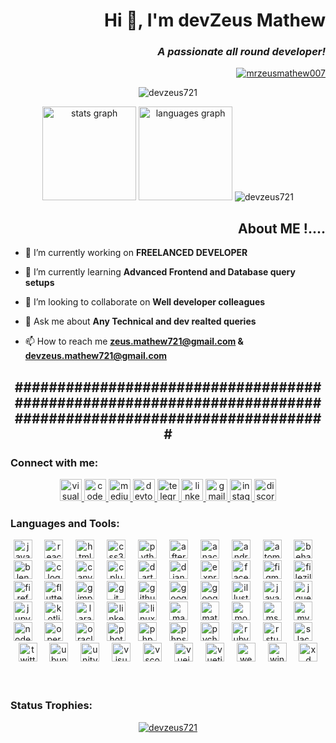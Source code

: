 <h1 align="right">Hi 👋, I'm devZeus Mathew</h1>
<h3 align="right"><b><i>A passionate all round developer!</i></b></h3>
<p align="right"> <a href="https://twitter.com/mrzeusmathew007" target="blank"><img src="https://img.shields.io/twitter/follow/mrzeusmathew007?logo=twitter&style=for-the-badge" alt="mrzeusmathew007" /></a> </p>
<p align="center"> <img src="https://komarev.com/ghpvc/?username=devzeus721&label=Profile%20views&color=00b5b5&style=plastic" alt="devzeus721" /> </p>
<div align="center";margin-bottom="10px">
      <img src="https://github-readme-stats-sigma-five.vercel.app/api?username=devzeus721&hide_title=false&hide_rank=false&show_icons=true&include_all_commits=true&count_private=true&disable_animations=false&theme=onedark&title_color=faff39&text_color=00ffff&bg_color=000033&locale=en&hide_border=false" height="150" alt="stats graph"  />
  <img src="https://github-readme-stats-sigma-five.vercel.app/api/top-langs?username=devzeus721&locale=en&hide_title=false&layout=compact&card_width=320&langs_count=5&theme=onedark&bg_color=000033&text_color=00ffff"&hide_border=false" height="150" alt="languages graph"  />
<img src="https://github-readme-streak-stats.herokuapp.com/?user=devzeus721&color=000033&theme=onedark" alt="devzeus721" /></div>

<h2 align="right"><b>About ME !....</b></h2>

- 🔭 I’m currently working on **FREELANCED DEVELOPER**

- 🌱 I’m currently learning **Advanced Frontend and Database query setups**

- 👯 I’m looking to collaborate on **Well developer colleagues**

- 💬 Ask me about **Any Technical and dev realted queries**

- 📫 How to reach me **zeus.mathew721@gmail.com & devzeus.mathew721@gmail.com**

<h2 align="center"><b>#############################################################################################################</b></h2>

<h3 align="left">Connect with me:</h3>
<div align="center">
  <a href="https://app.vsaex.visualstudio.com/go/profile" target="_blank">
    <img src="https://img.shields.io/static/v1?message=Visual Studio &logo=visualstudio&label=&color=blue&logoColor=black&labelColor=blue&style=for-the-badge" height="35" alt="visualstudio logo"  />
  </a>
  <a href="https://codepen.io/devZeus721" target="_blank">
    <img src="https://img.shields.io/static/v1?message=Codepen&logo=codepen&label=&color=000000&logoColor=cyan&labelColor=black&style=for-the-badge" height="35" alt="codepen logo"  />
  </a>
  <a href="https://medium.com/@devzeus.mathew721" target="_blank">
    <img src="https://img.shields.io/static/v1?message=Medium&logo=medium&label=&color=12100E&logoColor=cyan&labelColor=&style=for-the-badge" height="35" alt="medium logo"  />
  </a>
  <a href="https://dev.to/devzeus721" target="_blank">
    <img src="https://img.shields.io/static/v1?message=dev.to&logo=dev.to&label=&color=0A0A0A&logoColor=cyan&labelColor=&style=for-the-badge" height="35" alt="devto logo"  />
  </a>
   <a href="https://web.telegram.org/k/#@ZeusLegendry007" target="_blank">
    <img src="https://img.shields.io/static/v1?message=Telegram&logo=telegram&label=&color=000000&logoColor=cyan&labelColor=black&style=for-the-badge" height="35" alt="telegram logo"  />
  </a>
  <a href="https://www.linkedin.com/in/iammrzeusmathewk" target="_blank">
    <img src="https://img.shields.io/static/v1?message=LinkedIn&logo=linkedin&label=&color=blue&logoColor=black&labelColor=blue&style=for-the-badge" height="35" alt="linkedin logo"  />
  </a>
  <a href="devzeus.mathew721@gmail.com" target="_blank">
    <img src="https://img.shields.io/static/v1?message=Gmail&logo=gmail&label=&color=D14836&logoColor=black&labelColor=&style=for-the-badge" height="35" alt="gmail logo"  />
  </a>
  <a href="https://www.instagram.com/_mrzeus.mathew007" target="_blank">
    <img src="https://img.shields.io/static/v1?message=Instagram&logo=instagram&label=&color=pink&logoColor=black&labelColor=pink&style=for-the-badge" height="35" alt="instagram logo"  />
  </a>
  <a href="_mr.zeusmathewk721" target="_blank">
    <img src="https://img.shields.io/static/v1?message=Discord&logo=discord&label=&color=7289DA&logoColor=black&labelColor=&style=for-the-badge" height="35" alt="discord logo"  />
  </a>
 
</div>

<h3 align="left"><b>Languages and Tools:</b></h3>
<div align="center";
      margin-bottom="10px">
  <img src="https://cdn.jsdelivr.net/gh/devicons/devicon/icons/javascript/javascript-original.svg" height="30" alt="javascript logo"  />
  <img width="12" />
  <img src="https://cdn.jsdelivr.net/gh/devicons/devicon/icons/react/react-original.svg" height="30" alt="react logo"  />
  <img width="12" />
  <img src="https://cdn.jsdelivr.net/gh/devicons/devicon/icons/html5/html5-original.svg" height="30" alt="html5 logo"  />
  <img width="12" />
  <img src="https://cdn.jsdelivr.net/gh/devicons/devicon/icons/css3/css3-original.svg" height="30" alt="css3 logo"  />
  <img width="12" />
  <img src="https://cdn.jsdelivr.net/gh/devicons/devicon/icons/python/python-original.svg" height="30" alt="python logo"  />
  <img width="12" />
  <img src="https://cdn.jsdelivr.net/gh/devicons/devicon/icons/aftereffects/aftereffects-original.svg" height="30" alt="aftereffects logo"  />
  <img width="12" />
  <img src="https://cdn.jsdelivr.net/gh/devicons/devicon/icons/anaconda/anaconda-original.svg" height="30" alt="anaconda logo"  />
  <img width="12" />
  <img src="https://cdn.jsdelivr.net/gh/devicons/devicon/icons/androidstudio/androidstudio-original.svg" height="30" alt="androidstudio logo"  />
  <img width="12" />
  <img src="https://cdn.jsdelivr.net/gh/devicons/devicon/icons/atom/atom-original.svg" height="30" alt="atom logo"  />
  <img width="12" />
  <img src="https://cdn.jsdelivr.net/gh/devicons/devicon/icons/behance/behance-original.svg" height="30" alt="behance logo"  />
  <img width="12" />
  <img src="https://cdn.jsdelivr.net/gh/devicons/devicon/icons/blender/blender-original.svg" height="30" alt="blender logo"  />
  <img width="12" />
  <img src="https://cdn.jsdelivr.net/gh/devicons/devicon/icons/c/c-original.svg" height="30" alt="c logo"  />
  <img width="12" />
  <img src="https://cdn.jsdelivr.net/gh/devicons/devicon/icons/canva/canva-original.svg" height="30" alt="canva logo"  />
  <img width="12" />
  <img src="https://cdn.jsdelivr.net/gh/devicons/devicon/icons/cplusplus/cplusplus-original.svg" height="30" alt="cplusplus logo"  />
  <img width="12" />
  <img src="https://cdn.jsdelivr.net/gh/devicons/devicon/icons/dart/dart-original.svg" height="30" alt="dart logo"  />
  <img width="12" />
  <img src="https://cdn.jsdelivr.net/gh/devicons/devicon/icons/django/django-plain.svg" height="30" alt="django logo"  />
  <img width="12" />
  <img src="https://cdn.jsdelivr.net/gh/devicons/devicon/icons/express/express-original.svg" height="30" alt="express logo"  />
  <img width="12" />
  <img src="https://cdn.jsdelivr.net/gh/devicons/devicon/icons/facebook/facebook-original.svg" height="30" alt="facebook logo"  />
  <img width="12" />
  <img src="https://cdn.jsdelivr.net/gh/devicons/devicon/icons/figma/figma-original.svg" height="30" alt="figma logo"  />
  <img width="12" />
  <img src="https://cdn.jsdelivr.net/gh/devicons/devicon/icons/filezilla/filezilla-plain.svg" height="30" alt="filezilla logo"  />
  <img width="12" />
  <img src="https://cdn.jsdelivr.net/gh/devicons/devicon/icons/firefox/firefox-original.svg" height="30" alt="firefox logo"  />
  <img width="12" />
  <img src="https://cdn.jsdelivr.net/gh/devicons/devicon/icons/flutter/flutter-original.svg" height="30" alt="flutter logo"  />
  <img width="12" />
  <img src="https://cdn.jsdelivr.net/gh/devicons/devicon/icons/gimp/gimp-original.svg" height="30" alt="gimp logo"  />
  <img width="12" />
  <img src="https://cdn.jsdelivr.net/gh/devicons/devicon/icons/git/git-original.svg" height="30" alt="git logo"  />
  <img width="12" />
  <img src="https://cdn.jsdelivr.net/gh/devicons/devicon/icons/github/github-original.svg" height="30" alt="github logo"  />
  <img width="12" />
  <img src="https://cdn.jsdelivr.net/gh/devicons/devicon/icons/google/google-original.svg" height="30" alt="google logo"  />
  <img width="12" />
  <img src="https://cdn.jsdelivr.net/gh/devicons/devicon/icons/googlecloud/googlecloud-original.svg" height="30" alt="googlecloud logo"  />
  <img width="12" />
  <img src="https://cdn.jsdelivr.net/gh/devicons/devicon/icons/illustrator/illustrator-plain.svg" height="30" alt="illustrator logo"  />
  <img width="12" />
  <img src="https://cdn.jsdelivr.net/gh/devicons/devicon/icons/java/java-original.svg" height="30" alt="java logo"  />
  <img width="12" />
  <img src="https://cdn.jsdelivr.net/gh/devicons/devicon/icons/jquery/jquery-original.svg" height="30" alt="jquery logo"  />
  <img width="12" />
  <img src="https://cdn.jsdelivr.net/gh/devicons/devicon/icons/jupyter/jupyter-original.svg" height="30" alt="jupyter logo"  />
  <img width="12" />
  <img src="https://cdn.jsdelivr.net/gh/devicons/devicon/icons/kotlin/kotlin-original.svg" height="30" alt="kotlin logo"  />
  <img width="12" />
  <img src="https://cdn.jsdelivr.net/gh/devicons/devicon/icons/laravel/laravel-plain.svg" height="30" alt="laravel logo"  />
  <img width="12" />
  <img src="https://cdn.jsdelivr.net/gh/devicons/devicon/icons/linkedin/linkedin-original.svg" height="30" alt="linkedin logo"  />
  <img width="12" />
  <img src="https://cdn.jsdelivr.net/gh/devicons/devicon/icons/linux/linux-original.svg" height="30" alt="linux logo"  />
  <img width="12" />
  <img src="https://cdn.jsdelivr.net/gh/devicons/devicon/icons/maya/maya-original.svg" height="30" alt="maya logo"  />
  <img width="12" />
  <img src="https://cdn.jsdelivr.net/gh/devicons/devicon/icons/matlab/matlab-original.svg" height="30" alt="matlab logo"  />
  <img width="12" />
  <img src="https://cdn.jsdelivr.net/gh/devicons/devicon/icons/mongodb/mongodb-original.svg" height="30" alt="mongodb logo"  />
  <img width="12" />
  <img src="https://cdn.jsdelivr.net/gh/devicons/devicon/icons/msdos/msdos-original.svg" height="30" alt="msdos logo"  />
  <img width="12" />
  <img src="https://cdn.jsdelivr.net/gh/devicons/devicon/icons/mysql/mysql-original.svg" height="30" alt="mysql logo"  />
  <img width="12" />
  <img src="https://cdn.jsdelivr.net/gh/devicons/devicon/icons/nodejs/nodejs-original.svg" height="30" alt="nodejs logo"  />
  <img width="12" />
  <img src="https://cdn.jsdelivr.net/gh/devicons/devicon/icons/opera/opera-original.svg" height="30" alt="opera logo"  />
  <img width="12" />
  <img src="https://cdn.jsdelivr.net/gh/devicons/devicon/icons/oracle/oracle-original.svg" height="30" alt="oracle logo"  />
  <img width="12" />
  <img src="https://cdn.jsdelivr.net/gh/devicons/devicon/icons/photoshop/photoshop-plain.svg" height="30" alt="photoshop logo"  />
  <img width="12" />
  <img src="https://cdn.jsdelivr.net/gh/devicons/devicon/icons/php/php-original.svg" height="30" alt="php logo"  />
  <img width="12" />
  <img src="https://cdn.jsdelivr.net/gh/devicons/devicon/icons/phpstorm/phpstorm-original.svg" height="30" alt="phpstorm logo"  />
  <img width="12" />
  <img src="https://cdn.jsdelivr.net/gh/devicons/devicon/icons/pycharm/pycharm-original.svg" height="30" alt="pycharm logo"  />
  <img width="12" />
  <img src="https://cdn.jsdelivr.net/gh/devicons/devicon/icons/ruby/ruby-original.svg" height="30" alt="ruby logo"  />
  <img width="12" />
  <img src="https://cdn.jsdelivr.net/gh/devicons/devicon/icons/rstudio/rstudio-original.svg" height="30" alt="rstudio logo"  />
  <img width="12" />
  <img src="https://cdn.jsdelivr.net/gh/devicons/devicon/icons/slack/slack-original.svg" height="30" alt="slack logo"  />
  <img width="12" />
  <img src="https://cdn.jsdelivr.net/gh/devicons/devicon/icons/twitter/twitter-original.svg" height="30" alt="twitter logo"  />
  <img width="12" />
  <img src="https://cdn.jsdelivr.net/gh/devicons/devicon/icons/ubuntu/ubuntu-plain.svg" height="30" alt="ubuntu logo"  />
  <img width="12" />
  <img src="https://cdn.jsdelivr.net/gh/devicons/devicon/icons/unity/unity-original.svg" height="30" alt="unity logo"  />
  <img width="12" />
  <img src="https://cdn.jsdelivr.net/gh/devicons/devicon/icons/visualstudio/visualstudio-plain.svg" height="30" alt="visualstudio logo"  />
  <img width="12" />
  <img src="https://cdn.jsdelivr.net/gh/devicons/devicon/icons/vscode/vscode-original.svg" height="30" alt="vscode logo"  />
  <img width="12" />
  <img src="https://cdn.jsdelivr.net/gh/devicons/devicon/icons/vuejs/vuejs-original.svg" height="30" alt="vuejs logo"  />
  <img width="12" />
  <img src="https://cdn.jsdelivr.net/gh/devicons/devicon/icons/vuetify/vuetify-original.svg" height="30" alt="vuetify logo"  />
  <img width="12" />
  <img src="https://cdn.jsdelivr.net/gh/devicons/devicon/icons/webflow/webflow-original.svg" height="30" alt="webflow logo"  />
  <img width="12" />
  <img src="https://cdn.jsdelivr.net/gh/devicons/devicon/icons/windows8/windows8-original.svg" height="30" alt="windows8 logo"  />
  <img width="12" />
  <img src="https://cdn.jsdelivr.net/gh/devicons/devicon/icons/xd/xd-plain.svg" height="30" alt="xd logo"  />
</div>
<br>
<br>
<h3 align="left"><b>Status Trophies:</b></h3>
<p align="center"> <a href="https://github.com/ryo-ma/github-profile-trophy"theme=onedark)><img src="https://github-profile-trophy.vercel.app/?username=devzeus721" alt="devzeus721" />
</a> </p>
